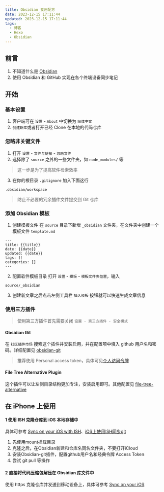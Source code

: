 ```yaml
---
title: Obsidian 食用配方
date: 2023-12-15 17:11:44
updated: 2023-12-15 17:11:44
tags:
  - 博客
  - Hexo
  - Obsidian
---
```

## 前言
1. 不知道什么是 [Obsidian](https://obsidian.md/) 
2. 使用 Obsidian 和 GitHub 实现在各个终端设备同步笔记
## 开始
### 基本设置
1. 客户端可在 `设置` - `About` 中切换为 `简体中文` 
2. `创建新库`或者打开已经 Clone 在本地的代码仓库
### 忽略非关键文件
1. 打开 `设置` - `文件与链接` - `忽略文件`
2. 选择除了 `source` 之外的一些文件夹，如 `node_modules/` 等
>这一步是为了提高软件检索效率
3.  在你的根目录 `.gitignore` 加入下面这行
```
.obsidian/workspace
```
>防止不必要的冗余插件文件提交到 Git 仓库
### 添加 Obsidian 模板
1. 创建模板文件
在 `source` 目录下新增 `_obsidian` 文件夹，在文件夹中创建一个模板文件 `template.md`
```
---
title: {{title}}
date: {{date}}
updated: {{date}}
tags: []
categories: []
---
```
2. 配置软件模板目录
打开 `设置` - `模板` - `模板文件夹位置`，输入
```
source/_obsidian
```
3. 创建新文章之后点击左侧工具栏 `插入模板` 按钮就可以快速生成文章信息
### 使用三方插件
>使用第三方插件首先需要关闭 `设置 - 第三方插件 - 安全模式`
#### Obsidian Git
在 `社区插件市场` 搜索这个插件并安装启用，并在配置项中填入 github 用户名和密码。详细配置见 [obsidian-git](https://github.com/denolehov/obsidian-git)
>推荐使用 Personal access token，具体可见[个人访问令牌](https://docs.github.com/zh/authentication/keeping-your-account-and-data-secure/managing-your-personal-access-tokens#keeping-your-personal-access-tokens-secure)
#### File Tree Alternative Plugin
这个插件可以让左侧目录结构更加专注，安装启用即可。其他配置见 [file-tree-alternative](https://github.com/ozntel/file-tree-alternative)
## 在 iPhone 上使用
#### 1 使用 ISH 克隆仓库到 iOS 本地存储中
具体可参考 [Sync on your iOS with ISH](https://forum.obsidian.md/t/mobile-sync-with-git-on-ios-for-free-using-ish/20861)、[iOS上使用ISH同步git](https://forum-zh.obsidian.md/t/topic/10083)
1. 先使用mount挂载目录
2. 克隆之后，在Obsidian新建和仓库名同名文件夹，不要打开iCloud
3. 安装Obsidian-git插件，配置github用户名和经典令牌 Access Token 
4. 尝试 git pull 等操作
#### 2 直接将代码压缩包解压在 Obsidian 库文件中
使用 https 克隆仓库并发送到移动设备上，具体可参考 [Sync on your iOS](https://forum.obsidian.md/t/obsidian-git-sync-on-your-ios-without-any-extra-app/60639) 